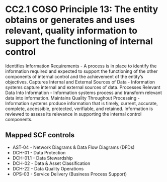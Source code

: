 # CC2.1 COSO Principle 13: The entity obtains or generates and uses relevant, quality information to support the functioning of internal control
Identifies Information Requirements - A process is in place to identify the information required and expected to support the functioning of the other components of internal control and the achievement of the entity’s objectives. Captures Internal and External Sources of Data - Information systems capture internal and external sources of data. Processes Relevant Data Into Information - Information systems process and transform relevant data into information. Maintains Quality Throughout Processing - Information systems produce information that is timely, current, accurate, complete, accessible, protected, verifiable, and retained. Information is reviewed to assess its relevance in supporting the internal control components.
## Mapped SCF controls
- AST-04 - Network Diagrams & Data Flow Diagrams (DFDs)
- DCH-01 - Data Protection
- DCH-01.1 - Data Stewardship
- DCH-02 - Data & Asset Classification
- DCH-22 - Data Quality Operations
- OPS-03 - Service Delivery (Business Process Support)